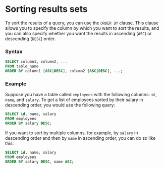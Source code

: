 # Sorting results sets
To sort the results of a query, you can use the `ORDER BY` clause. This clause allows you to specify the column by which you want to sort the results, and you can also specify whether you want the results in ascending (`ASC`) or descending (`DESC`) order.

### Syntax
```sql
SELECT column1, column2, ...
FROM table_name
ORDER BY column1 [ASC|DESC], column2 [ASC|DESC], ...;
```

### Example
Suppose you have a table called `employees` with the following columns: `id`, `name`, and `salary`. To get a list of employees sorted by their salary in descending order, you would use the following query:

```sql
SELECT id, name, salary
FROM employees
ORDER BY salary DESC;
```

If you want to sort by multiple columns, for example, by `salary` in descending order and then by `name` in ascending order, you can do so like this:

```sql
SELECT id, name, salary
FROM employees
ORDER BY salary DESC, name ASC;
```